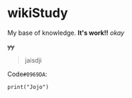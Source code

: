 # wikiStudy
My base of knowledge.
**It's work!!**
_okay_

~~yy~~

>jaisdji


Code`#0969DA`:
```
print("Jojo")
```

